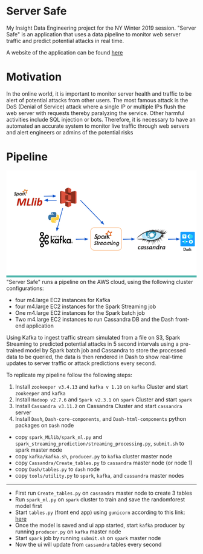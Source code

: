 # Server Safe
My Insight Data Engineering project for the NY Winter 2019 session. "Server Safe" is an application that uses a data pipeline to monitor web server traffic and predict potential attacks in real time.

A website of the application can be found [here](http://nysees.xyz)

# Motivation
In the online world, it is important to monitor server health and traffic to be alert of potential attacks from other users. The most famous attack is the DoS (Denial of Service) attack where a single IP or multiple IPs flush the web server with requests thereby paralyzing the service. Other harmful activities include SQL injection or bots. Therefore, it is necessary to have an automated an accurate system to monitor live traffic through web servers and alert engineers or admins of the potential risks

# Pipeline
![alt text](img/pipeline.png)
"Server Safe" runs a pipeline on the AWS cloud, using the following cluster configurations:

* four m4.large EC2 instances for Kafka
* four m4.large EC2 instances for the Spark Streaming job
* One m4.large EC2 instances for the Spark batch job
* Two m4.large EC2 instances to run Cassandra DB and the Dash front-end application

Using Kafka to ingest traffic stream simulated from a file on S3, Spark Streaming to predicted potential attacks in 5 second intervals using a pre-trained model by Spark batch job and Cassandra to store the processed data to be queried, the data is then rendered in Dash to show real-time updates to server traffic or attack predictions every second.

To replicate my pipeline follow the following steps:

1. Install `zookeeper v3.4.13` and `kafka v 1.10` on `kafka` Cluster and start `zookeeper` and `kafka`
2. Install `Hadoop v2.7.6` and `Spark v2.3.1` on `spark` Cluster and start `spark`
3. Install `Cassandra v3.11.2` on Cassandra Cluster and start `cassandra` server
4. Install `Dash`, `Dash-core-components`, and `Dash-html-components` python packages on `Dash` node

* copy `spark_MLlib/spark_ml.py` and `spark_streaming_prediction/streaming_processing.py`, `submit.sh` to spark master node
* copy `kafka/kafka.sh`, `producer.py` to `kafka` cluster master node
* copy `Cassandra/Create_tables.py` to `cassandra` master node (or node 1)
* copy `Dash/tables.py` to `dash` node
* copy `tools/utility.py` to `spark`, `kafka`, and `cassandra` master nodes
---
* First run `Create_tables.py` on `cassandra` master node to create 3 tables
* Run `spark_ml.py` on `spark` cluster to train and save the randomforest model first
* Start `tables.py` (front end app) using `gunicorn` according to this link: [here](https://github.com/OXPHOS/GeneMiner/wiki/Setup-front-end-with-plotly-dash,-flask,-gunicorn-and-nginx)
* Once the model is saved and ui app started, start `kafka` producer by running `producer.py` on `kafka` master node
* Start `spark` job by running `submit.sh` on `spark` master node
* Now the ui will update from `cassandra` tables every second
